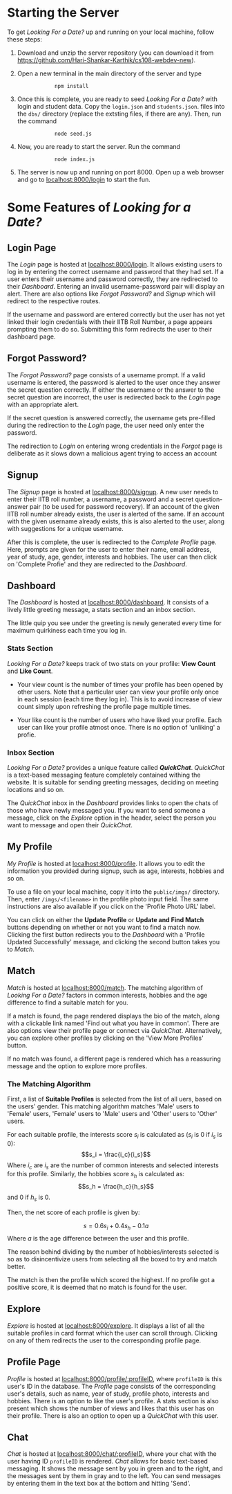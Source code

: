 # Starting the Server

To get *Looking For a Date?* up and running on your local machine,
follow these steps:

1.  Download and unzip the server repository (you can download it from
    <https://github.com/Hari-Shankar-Karthik/cs108-webdev-new>).

2.  Open a new terminal in the main directory of the server and type

                    npm install

3.  Once this is complete, you are ready to seed *Looking For a Date?*
    with login and student data. Copy the `login.json` and
    `students.json`. files into the `dbs/` directory (replace the extsting files, if there are any).
    Then, run the command

                    node seed.js

5.  Now, you are ready to start the server. Run the command

                    node index.js

6.  The server is now up and running on port 8000. Open up a web browser
    and go to [localhost:8000/login](localhost:8000/login) to
    start the fun.

# Some Features of *Looking for a Date?*

## Login Page

The *Login* page is hosted at [localhost:8000/login](localhost:8000/login). It allows existing
users to log in by entering the correct username and password that they
had set. If a user enters their username and password correctly, they
are redirected to their *Dashboard*. Entering an invalid
username-password pair will display an alert. There are also options
like *Forgot Password?* and *Signup* which will redirect to the
respective routes.

If the username and password are entered correctly but the user has not yet 
linked their login credentials with their IITB Roll Number, a page appears prompting
them to do so. Submitting this form redirects the user to their dashboard page.

## Forgot Password?

The *Forgot Password?* page consists of a username prompt. If a valid
username is entered, the password is alerted to the user once they
answer the secret question correctly. If either the username or the
answer to the secret question are incorrect, the user is redirected back
to the *Login* page with an appropriate alert.

If the secret question is answered correctly, the username gets
pre-filled during the redirection to the *Login* page, the user need
only enter the password.

The redirection to *Login* on entering wrong credentials in the *Forgot*
page is deliberate as it slows down a malicious agent trying to access
an account

## Signup

The *Signup* page is hosted at [localhost:8000/signup](localhost:8000/signup). A new user
needs to enter their IITB roll number, a username, a password and a
secret question-answer pair (to be used for password recovery). If an
account of the given IITB roll number already exists, the user is
alerted of the same. If an account with the given username already
exists, this is also alerted to the user, along with suggestions for a
unique username.

After this is complete, the user is redirected to the *Complete Profile*
page. Here, prompts are given for the user to enter their name, email
address, year of study, age, gender, interests and hobbies. The user can
then click on 'Complete Profie' and they are redirected to the
*Dashboard*.

## Dashboard

The *Dashboard* is hosted at [localhost:8000/dashboard](localhost:8000/dashboard). It consists
of a lively little greeting message, a stats section and an inbox
section.

The little quip you see under the greeting is newly generated every time
for maximum quirkiness each time you log in.

### Stats Section

*Looking For a Date?* keeps track of two stats on your profile: **View
Count** and **Like Count**.

-   Your view count is the number of times your profile has been opened
    by other users. Note that a particular user can view your profile
    only once in each session (each time they log in). This is to avoid
    increase of view count simply upon refreshing the profile page
    multiple times.

-   Your like count is the number of users who have liked your profile.
    Each user can like your profile atmost once. There is no option of
    'unliking' a profie.

### Inbox Section

*Looking For a Date?* provides a unique feature called ***QuickChat***.
*QuickChat* is a text-based messaging feature completely contained
withing the website. It is suitable for sending greeting messages,
deciding on meeting locations and so on.

The *QuickChat* inbox in the *Dashboard* provides links to open the
chats of those who have newly messaged you. If you want to send someone
a message, click on the *Explore* option in the header, select the
person you want to message and open their *QuickChat*.

## My Profile

*My Profile* is hosted at [localhost:8000/profile](localhost:8000/profile). It allows you to
edit the information you provided during signup, such as age, interests,
hobbies and so on.

To use a file on your local machine, copy it into the `public/imgs/`
directory. Then, enter `/imgs/<filename>` in the profile photo input
field. The same instructions are also available if you click on the
'Profile Photo URL' label.

You can click on either the **Update Profile** or **Update and Find
Match** buttons depending on whether or not you want to find a match
now. Clicking the first button redirects you to the *Dashboard* with a
'Profile Updated Successfully' message, and clicking the second button
takes you to *Match*.

## Match

*Match* is hosted at [localhost:8000/match](localhost:8000/match). The matching algorithm of
*Looking For a Date?* factors in common interests, hobbies and the age
difference to find a suitable match for you.

If a match is found, the page rendered displays the bio of the match,
along with a clickable link named 'Find out what you have in common'.
There are also options view their profile page or connect via
*QuickChat*. Alternatively, you can explore other profiles by clicking
on the 'View More Profiles' button.

If no match was found, a different page is rendered which has a
reassuring message and the option to explore more profiles.

### The Matching Algorithm

First, a list of **Suitable Profiles** is selected from the list of all
uers, based on the users' gender. This matching algorithm matches 'Male'
users to 'Female' users, 'Female' users to 'Male' users and 'Other'
users to 'Other' users.

For each suitable profile, the interests score $s_i$ is calculated as ($s_i$ is $0$ if $i_s$ is $0$):
$$s_i = \frac{i_c}{i_s}$$
Where $i_c$ are $i_s$ are the number of common
interests and selected interests for this profile. Similarly, the
hobbies score $s_h$ is calculated as: 
$$s_h = \frac{h_c}{h_s}$$
and $0$ if $h_s$ is $0$.

Then, the net score of each profile is given by:

$$s = 0.6s_i+0.4s_h-0.1a$$ Where $a$ is the age difference between the
user and this profile.

The reason behind dividing by the number of hobbies/interests selected
is so as to disincentivize users from selecting all the boxed to try and
match better.

The match is then the profile which scored the highest. If no profile
got a positive score, it is deemed that no match is found for the user.

## Explore

*Explore* is hosted at [localhost:8000/explore](localhost:8000/explore). It displays a list of
all the suitable profiles in card format which the user can scroll
through. Clicking on any of them redirects the user to the corresponding
profile page.

## Profile Page

*Profile* is hosted at [localhost:8000/profile/:profileID](localhost:8000/profile/:profileID),
where `profileID` is this user's ID in the database. The *Profile* page
consists of the corresponding user's details, such as name, year of
study, profile photo, interests and hobbies. There is an option to like
the user's profile. A stats section is also present which shows the
number of views and likes that this user has on their profile. There is
also an option to open up a *QuickChat* with this user.

## Chat

*Chat* is hosted at [localhost:8000/chat/:profileID](localhost:8000/chat/:profileID), where
your chat with the user having ID `profileID` is rendered. *Chat* allows
for basic text-based messaging. It shows the message sent by you in
green and to the right, and the messages sent by them in gray and to the
left. You can send messages by entering them in the text box at the
bottom and hitting 'Send'.
